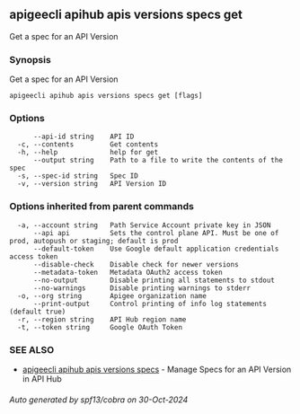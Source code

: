 ## apigeecli apihub apis versions specs get

Get a spec for an API Version

### Synopsis

Get a spec for an API Version

```
apigeecli apihub apis versions specs get [flags]
```

### Options

```
      --api-id string    API ID
  -c, --contents         Get contents
  -h, --help             help for get
      --output string    Path to a file to write the contents of the spec
  -s, --spec-id string   Spec ID
  -v, --version string   API Version ID
```

### Options inherited from parent commands

```
  -a, --account string   Path Service Account private key in JSON
      --api api          Sets the control plane API. Must be one of prod, autopush or staging; default is prod
      --default-token    Use Google default application credentials access token
      --disable-check    Disable check for newer versions
      --metadata-token   Metadata OAuth2 access token
      --no-output        Disable printing all statements to stdout
      --no-warnings      Disable printing warnings to stderr
  -o, --org string       Apigee organization name
      --print-output     Control printing of info log statements (default true)
  -r, --region string    API Hub region name
  -t, --token string     Google OAuth Token
```

### SEE ALSO

* [apigeecli apihub apis versions specs](apigeecli_apihub_apis_versions_specs.md)	 - Manage Specs for an API Version in API Hub

###### Auto generated by spf13/cobra on 30-Oct-2024
